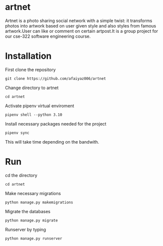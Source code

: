 # artnet
Artnet is a photo sharing social network with a simple twist: it transforms photos into artwork based on user given style and also styles from famous artwork.User can like or comment on certain artpost.It is a group project for our cse-322 software engineering course.

# Installation
First clone the repository
```
git clone https://github.com/afaiyaz006/artnet
```
Change directory to artnet
```
cd artnet
```
Activate pipenv virtual enviroment
```
pipenv shell --python 3.10
```
Install necessary packages needed for the project
```
pipenv sync
```
This will take time depending on the bandwith.

# Run
cd the directory
```
cd artnet
```
Make necessary migrations
```
python manage.py makemigrations
```
Migrate the databases
```
python manage.py migrate
```
Runserver by typing
```
python manage.py runserver
```
